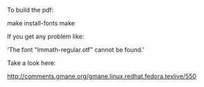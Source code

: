To build the pdf:

make install-fonts
make

If you get any problem like:

'The font "lmmath-regular.otf" cannot be found.'

Take a look here:

http://comments.gmane.org/gmane.linux.redhat.fedora.texlive/550
